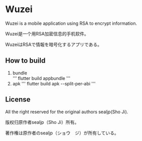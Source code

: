 # Wuzei

Wuzei is a mobile application using RSA to encrypt information. 

Wuzei是一个用RSA加密信息的手机软件。 

WuzeiはRSAで情報を暗号化するアプリである。  


## How to build

1. bundle  
''' 
flutter build appbundle 
'''
2. apk 
'''
flutter build apk --split-per-abi
''' 


## License

All the right reserved for the original authors sealjp(Sho Ji).  

版权归原作者sealjp（Sho Ji）所有。  

著作権は原作者のsealjp（ショウ　ジ）が所有している。  